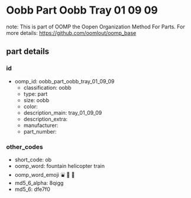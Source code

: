 # Oobb Part Oobb Tray 01 09 09  

note: This is part of OOMP the Oopen Organization Method For Parts. For more details: https://github.com/oomlout/oomp_base

##  part details





### id
* oomp_id: oobb_part_oobb_tray_01_09_09
  * classification: oobb
  * type: part
  * size: oobb
  * color: 
  * description_main: tray_01_09_09
  * description_extra: 
  * manufacturer: 
  * part_number: 

### other_codes
* short_code: ob
* oomp_word: fountain helicopter train
* oomp_word_emoji :fountain: :helicopter: :train:
* md5_6_alpha: 8qigg
* md5_6: dfe7f0